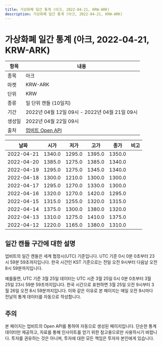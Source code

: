 ```yaml
---
title: 가상화폐 일간 통계 (아크, 2022-04-21, KRW-ARK)
description: 가상화폐 일간 통계 (아크, 2022-04-21, KRW-ARK)
---
```



가상화폐 일간 통계 (아크, 2022-04-21, KRW-ARK)
===

|항목|내용|
|--|--|
|종목|아크|
|마켓|KRW-ARK|
|단위|KRW|
|종류|일 단위 캔들 (10일치)|
|기간|2022년 04월 12일 09시 - 2022년 04월 21일 09시|
|생성일|2022년 04월 22일 09시|
|출처|[업비트 Open API](https://docs.upbit.com)|


|날짜|시가|저가|고가|종가|비고|
|--|--|--|--|--|--|
|2022-04-21|1340.0|1295.0|1395.0|1350.0|    |
|2022-04-20|1385.0|1275.0|1385.0|1340.0|    |
|2022-04-19|1295.0|1275.0|1345.0|1340.0|    |
|2022-04-18|1300.0|1210.0|1300.0|1300.0|    |
|2022-04-17|1295.0|1270.0|1330.0|1300.0|    |
|2022-04-16|1320.0|1270.0|1420.0|1295.0|    |
|2022-04-15|1315.0|1255.0|1320.0|1315.0|    |
|2022-04-14|1375.0|1300.0|1380.0|1320.0|    |
|2022-04-13|1310.0|1275.0|1410.0|1375.0|    |
|2022-04-12|1220.0|1165.0|1380.0|1310.0|    |


일간 캔들 구간에 대한 설명
---


업비트의 일간 캔들은 세계 협정시(UTC) 기준입니다. 
UTC 기준 0시 0분 0초부터 23시 59분 59초까지입니다. 
한국 시간인 KST 기준으로는 전일 오전 9시부터 다음날 오전 8시 59분까지입니다. 


예를들면, UTC 기준 3월 25일 데이터는 UTC 시준 3월 25일 0시 0분 0초부터 3월 25일 23시 59분 59초까지입니다. 
한국 시간으로 표현하면 3월 25일 오전 9시부터 3월 26일 오전 8시 59분까지입니다. 
이와 같은 이유로 본 페이지는 매일 오전 9시마다 전날의 통계 데이터를 자동으로 작성합니다. 


주의
---


본 페이지는 업비트의 Open API를 통하여 자동으로 생성된 페이지입니다. 
단순한 통계 데이터만 제공하고, 자료를 통해 인사이트를 얻기 위한 참고용으로만 사용하시기 바랍니다. 
투자를 권유하는 것은 아니며, 투자에 대한 모든 책임은 투자자 본인에게 있습니다. 
